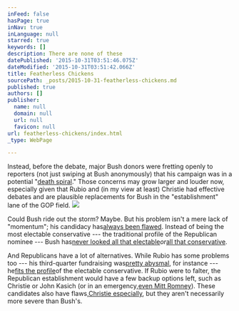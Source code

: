 ```yaml
---
inFeed: false
hasPage: true
inNav: true
inLanguage: null
starred: true
keywords: []
description: There are none of these
datePublished: '2015-10-31T03:51:46.075Z'
dateModified: '2015-10-31T03:51:42.066Z'
title: Featherless Chickens
sourcePath: _posts/2015-10-31-featherless-chickens.md
published: true
authors: []
publisher:
  name: null
  domain: null
  url: null
  favicon: null
url: featherless-chickens/index.html
_type: WebPage

---
```

Instead, before the debate, major Bush donors were fretting openly to reporters (not just swiping at Bush anonymously) that his campaign was in a potential "[death spiral][0]." Those concerns may grow larger and louder now, especially given that Rubio and (in my view at least) Christie had effective debates and are plausible replacements for Bush in the "establishment" lane of the GOP field.
![](https://the-grid-user-content.s3-us-west-2.amazonaws.com/3ec78d3f-ad83-4159-8974-4ab574f1a4ac.jpg)

Could Bush ride out the storm? Maybe. But his problem isn't a mere lack of "momentum"; his candidacy has[always been flawed][1]. Instead of being the most electable conservative --- the traditional profile of the Republican nominee --- Bush has[never looked all that electable][2]_or_[all that conservative][3].

And Republicans have a lot of alternatives. While Rubio has some problems too --- his third-quarter fundraising was[pretty abysmal][4], for instance --- he[fits the profile][5]of the electable conservative. If Rubio were to falter, the Republican establishment would have a few backup options left, such as Christie or John Kasich (or in an emergency,[even Mitt Romney][6]). These candidates also have flaws,[Christie especially][7], but they aren't necessarily more severe than Bush's.

[0]: https://www.washingtonpost.com/politics/bush-campaign-downsizes-in-the-face-of-trump-strength/2015/10/23/4908181e-79a9-11e5-a958-d889faf561dc_story.html
[1]: http://fivethirtyeight.com/features/marco-rubio-and-the-pareto-frontier/
[2]: http://elections.huffingtonpost.com/pollster/jeb-bush-favorable-rating
[3]: http://fivethirtyeight.com/live-blog/cnbc-republican-debate-presidential-election-2016/#livepress-update-24474708
[4]: https://www.washingtonpost.com/politics/as-rubio-moves-up-fundraising-and-organization-remain-big-challenges/2015/10/21/5db726fe-7780-11e5-bc80-9091021aeb69_story.html
[5]: http://fivethirtyeight.com/features/marco-rubio-the-electable-conservative/
[6]: https://twitter.com/keithurbahn/status/659567846754766848
[7]: http://fivethirtyeight.com/datalab/chris-christie-2016-president-republican-primary-overrated/